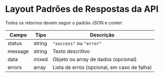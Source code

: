 # Layout Padrões de Respostas da API

Todos os retornos devem seguir o padrão JSON e conter:

| Campo   | Tipo    | Descrição                                                           |
|---------|---------|---------------------------------------------------------------------|
| status  | string  | `"success"` ou `"error"`                                            |
| message | string  | Texto descritivo                                                   |
| data    | mixed   | Objeto ou array de dados (opcional)                                 |
| errors  | array   | Lista de erros (opcional, em caso de falha)                         |
